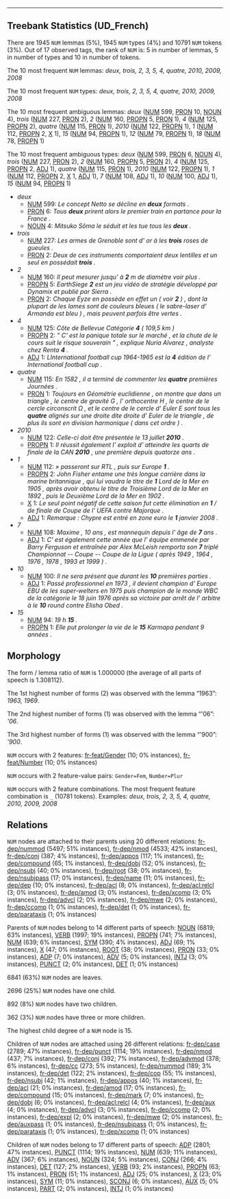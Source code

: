 

--------------------------------------------------------------------------------

## Treebank Statistics (UD_French)

There are 1945 `NUM` lemmas (5%), 1945 `NUM` types (4%) and 10791 `NUM` tokens (3%).
Out of 17 observed tags, the rank of `NUM` is: 5 in number of lemmas, 5 in number of types and 10 in number of tokens.

The 10 most frequent `NUM` lemmas: <em>deux, trois, 2, 3, 5, 4, quatre, 2010, 2009, 2008</em>

The 10 most frequent `NUM` types:  <em>deux, trois, 2, 3, 5, 4, quatre, 2010, 2009, 2008</em>

The 10 most frequent ambiguous lemmas: <em>deux</em> ([NUM]() 599, [PRON]() 10, [NOUN]() 4), <em>trois</em> ([NUM]() 227, [PRON]() 2), <em>2</em> ([NUM]() 160, [PROPN]() 5, [PRON]() 1), <em>4</em> ([NUM]() 125, [PROPN]() 2), <em>quatre</em> ([NUM]() 115, [PRON]() 1), <em>2010</em> ([NUM]() 122, [PROPN]() 1), <em>1</em> ([NUM]() 112, [PROPN]() 2, [X]() 1), <em>15</em> ([NUM]() 94, [PROPN]() 1), <em>12</em> ([NUM]() 79, [PROPN]() 1), <em>18</em> ([NUM]() 78, [PROPN]() 1)

The 10 most frequent ambiguous types:  <em>deux</em> ([NUM]() 599, [PRON]() 6, [NOUN]() 4), <em>trois</em> ([NUM]() 227, [PRON]() 2), <em>2</em> ([NUM]() 160, [PROPN]() 5, [PRON]() 2), <em>4</em> ([NUM]() 125, [PROPN]() 2, [ADJ]() 1), <em>quatre</em> ([NUM]() 115, [PRON]() 1), <em>2010</em> ([NUM]() 122, [PROPN]() 1), <em>1</em> ([NUM]() 112, [PROPN]() 2, [X]() 1, [ADJ]() 1), <em>7</em> ([NUM]() 108, [ADJ]() 1), <em>10</em> ([NUM]() 100, [ADJ]() 1), <em>15</em> ([NUM]() 94, [PROPN]() 1)


* <em>deux</em>
  * [NUM]() 599: <em>Le concept Netto se décline en <b>deux</b> formats .</em>
  * [PRON]() 6: <em>Tous <b>deux</b> prirent alors le premier train en partance pour la France .</em>
  * [NOUN]() 4: <em>Mitsuko Sôma le séduit et les tue tous les <b>deux</b> .</em>
* <em>trois</em>
  * [NUM]() 227: <em>Les armes de Grenoble sont d' or à les <b>trois</b> roses de gueules .</em>
  * [PRON]() 2: <em>Deux de ces instruments comportaient deux lentilles et un seul en possédait <b>trois</b> .</em>
* <em>2</em>
  * [NUM]() 160: <em>Il peut mesurer jusqu' à <b>2</b> m de diamètre voir plus .</em>
  * [PROPN]() 5: <em>EarthSiege <b>2</b> est un jeu vidéo de stratégie développé par Dynamix et publié par Sierra .</em>
  * [PRON]() 2: <em>Chaque Eyze en possède en effet un ( voir <b>2</b> ) , dont la plupart de les lames sont de couleurs bleues ( le sabre-laser d' Armanda est bleu ) , mais peuvent parfois être vertes .</em>
* <em>4</em>
  * [NUM]() 125: <em>Côte de Bellevue Catégorie <b>4</b> ( 109,5 km )</em>
  * [PROPN]() 2: <em>" C' est la panique totale sur le marché , et la chute de le cours suit le risque souverain " , explique Nuria Alvarez , analyste chez Renta <b>4</b> .</em>
  * [ADJ]() 1: <em>LInternational football cup 1964-1965 est la <b>4</b> édition de l' International football cup .</em>
* <em>quatre</em>
  * [NUM]() 115: <em>En 1582 , il a terminé de commenter les <b>quatre</b> premières Journées .</em>
  * [PRON]() 1: <em>Toujours en Géométrie euclidienne , on montre que dans un triangle , le centre de gravité G , l' orthocentre H , le centre de le cercle circonscrit Ω , et le centre de le cercle d' Euler E sont tous les <b>quatre</b> alignés sur une droite dite droite d' Euler de le triangle , de plus ils sont en division harmonique ( dans cet ordre ) .</em>
* <em>2010</em>
  * [NUM]() 122: <em>Celle-ci doit être présentée le 13 juillet <b>2010</b> .</em>
  * [PROPN]() 1: <em>Il réussit également l' exploit d' atteindre les quarts de finale de la CAN <b>2010</b> , une première depuis quatorze ans .</em>
* <em>1</em>
  * [NUM]() 112: <em>» passeront sur RTL , puis sur Europe <b>1</b> .</em>
  * [PROPN]() 2: <em>John Fisher entame une très longue carrière dans la marine britannique , qui lui vaudra le titre de <b>1</b> Lord de la Mer en 1905 , après avoir obtenu le titre de Troisième Lord de la Mer en 1892 , puis le Deuxième Lord de la Mer en 1902 .</em>
  * [X]() 1: <em>Le seul point négatif de cette saison fut cette élimination en <b>1</b> / de finale de Coupe de l' UEFA contre Majorque .</em>
  * [ADJ]() 1: <em>Remarque : Chypre est entré en zone euro le <b>1</b> janvier 2008 .</em>
* <em>7</em>
  * [NUM]() 108: <em>Maxime , 10 ans , est mannequin depuis l' âge de <b>7</b> ans .</em>
  * [ADJ]() 1: <em>C' est également cette année que l' équipe emmenée par Barry Ferguson et entraînée par Alex McLeish remporta son <b>7</b> triplé Championnat -- Coupe -- Coupe de la Ligue ( après 1949 , 1964 , 1976 , 1978 , 1993 et 1999 ) .</em>
* <em>10</em>
  * [NUM]() 100: <em>Il ne sera présent que durant les <b>10</b> premières parties .</em>
  * [ADJ]() 1: <em>Passé professionnel en 1973 , il devient champion d' Europe EBU de les super-welters en 1975 puis champion de le monde WBC de la catégorie le 18 juin 1976 après sa victoire par arrêt de l' arbitre à le <b>10</b> round contre Elisha Obed .</em>
* <em>15</em>
  * [NUM]() 94: <em>19 h <b>15</b> .</em>
  * [PROPN]() 1: <em>Elle put prolonger la vie de le <b>15</b> Karmapa pendant 9 années .</em>

## Morphology

The form / lemma ratio of `NUM` is 1.000000 (the average of all parts of speech is 1.308112).

The 1st highest number of forms (2) was observed with the lemma “1963”: <em>1963, 1969</em>.

The 2nd highest number of forms (1) was observed with the lemma “'06”: <em>'06</em>.

The 3rd highest number of forms (1) was observed with the lemma “'900”: <em>'900</em>.

`NUM` occurs with 2 features: [fr-feat/Gender]() (10; 0% instances), [fr-feat/Number]() (10; 0% instances)

`NUM` occurs with 2 feature-value pairs: `Gender=Fem`, `Number=Plur`

`NUM` occurs with 2 feature combinations.
The most frequent feature combination is `_` (10781 tokens).
Examples: <em>deux, trois, 2, 3, 5, 4, quatre, 2010, 2009, 2008</em>


## Relations

`NUM` nodes are attached to their parents using 20 different relations: [fr-dep/nummod]() (5497; 51% instances), [fr-dep/nmod]() (4533; 42% instances), [fr-dep/conj]() (387; 4% instances), [fr-dep/appos]() (117; 1% instances), [fr-dep/compound]() (65; 1% instances), [fr-dep/dobj]() (52; 0% instances), [fr-dep/nsubj]() (40; 0% instances), [fr-dep/root]() (38; 0% instances), [fr-dep/nsubjpass]() (17; 0% instances), [fr-dep/name]() (11; 0% instances), [fr-dep/dep]() (10; 0% instances), [fr-dep/acl]() (8; 0% instances), [fr-dep/acl:relcl]() (3; 0% instances), [fr-dep/amod]() (3; 0% instances), [fr-dep/xcomp]() (3; 0% instances), [fr-dep/advcl]() (2; 0% instances), [fr-dep/mwe]() (2; 0% instances), [fr-dep/ccomp]() (1; 0% instances), [fr-dep/det]() (1; 0% instances), [fr-dep/parataxis]() (1; 0% instances)

Parents of `NUM` nodes belong to 14 different parts of speech: [NOUN]() (6819; 63% instances), [VERB]() (1997; 19% instances), [PROPN]() (741; 7% instances), [NUM]() (639; 6% instances), [SYM]() (390; 4% instances), [ADJ]() (69; 1% instances), [X]() (47; 0% instances), [ROOT]() (38; 0% instances), [PRON]() (33; 0% instances), [ADP]() (7; 0% instances), [ADV]() (5; 0% instances), [INTJ]() (3; 0% instances), [PUNCT]() (2; 0% instances), [DET]() (1; 0% instances)

6841 (63%) `NUM` nodes are leaves.

2696 (25%) `NUM` nodes have one child.

892 (8%) `NUM` nodes have two children.

362 (3%) `NUM` nodes have three or more children.

The highest child degree of a `NUM` node is 15.

Children of `NUM` nodes are attached using 26 different relations: [fr-dep/case]() (2789; 47% instances), [fr-dep/punct]() (1114; 19% instances), [fr-dep/nmod]() (437; 7% instances), [fr-dep/conj]() (392; 7% instances), [fr-dep/advmod]() (378; 6% instances), [fr-dep/cc]() (273; 5% instances), [fr-dep/nummod]() (189; 3% instances), [fr-dep/det]() (122; 2% instances), [fr-dep/cop]() (55; 1% instances), [fr-dep/nsubj]() (42; 1% instances), [fr-dep/appos]() (40; 1% instances), [fr-dep/acl]() (21; 0% instances), [fr-dep/amod]() (17; 0% instances), [fr-dep/compound]() (15; 0% instances), [fr-dep/mark]() (7; 0% instances), [fr-dep/dobj]() (6; 0% instances), [fr-dep/acl:relcl]() (4; 0% instances), [fr-dep/aux]() (4; 0% instances), [fr-dep/advcl]() (3; 0% instances), [fr-dep/ccomp]() (2; 0% instances), [fr-dep/expl]() (2; 0% instances), [fr-dep/mwe]() (2; 0% instances), [fr-dep/auxpass]() (1; 0% instances), [fr-dep/nsubjpass]() (1; 0% instances), [fr-dep/parataxis]() (1; 0% instances), [fr-dep/xcomp]() (1; 0% instances)

Children of `NUM` nodes belong to 17 different parts of speech: [ADP]() (2801; 47% instances), [PUNCT]() (1114; 19% instances), [NUM]() (639; 11% instances), [ADV]() (367; 6% instances), [NOUN]() (324; 5% instances), [CONJ]() (266; 4% instances), [DET]() (127; 2% instances), [VERB]() (93; 2% instances), [PROPN]() (63; 1% instances), [PRON]() (51; 1% instances), [ADJ]() (25; 0% instances), [X]() (23; 0% instances), [SYM]() (11; 0% instances), [SCONJ]() (6; 0% instances), [AUX]() (5; 0% instances), [PART]() (2; 0% instances), [INTJ]() (1; 0% instances)

